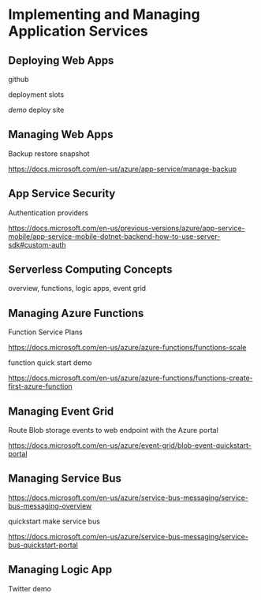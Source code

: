 # Implementing and Managing Application Services

## Deploying Web Apps

github

deployment slots

*demo* deploy site

## Managing Web Apps

Backup restore snapshot

https://docs.microsoft.com/en-us/azure/app-service/manage-backup

## App Service Security

Authentication providers

https://docs.microsoft.com/en-us/previous-versions/azure/app-service-mobile/app-service-mobile-dotnet-backend-how-to-use-server-sdk#custom-auth

## Serverless Computing Concepts

overview, functions, logic apps, event grid

## Managing Azure Functions

Function Service Plans

https://docs.microsoft.com/en-us/azure/azure-functions/functions-scale

function quick start demo

https://docs.microsoft.com/en-us/azure/azure-functions/functions-create-first-azure-function

## Managing Event Grid


Route Blob storage events to web endpoint with the Azure portal

https://docs.microsoft.com/en-us/azure/event-grid/blob-event-quickstart-portal

## Managing Service Bus

https://docs.microsoft.com/en-us/azure/service-bus-messaging/service-bus-messaging-overview

quickstart make service bus

https://docs.microsoft.com/en-us/azure/service-bus-messaging/service-bus-quickstart-portal



## Managing Logic App

Twitter demo

